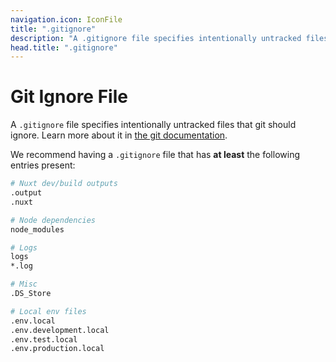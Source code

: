 ```yaml
---
navigation.icon: IconFile
title: ".gitignore"
description: "A .gitignore file specifies intentionally untracked files that git should ignore."
head.title: ".gitignore"
---
```


# Git Ignore File

A `.gitignore` file specifies intentionally untracked files that git should ignore. Learn more about it in [the git documentation](https://git-scm.com/docs/gitignore).

We recommend having a `.gitignore` file that has **at least** the following entries present:

```bash [.gitignore]
# Nuxt dev/build outputs
.output
.nuxt

# Node dependencies
node_modules

# Logs
logs
*.log

# Misc
.DS_Store

# Local env files
.env.local
.env.development.local
.env.test.local
.env.production.local
```
